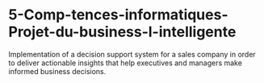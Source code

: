 # 5-Comp-tences-informatiques-Projet-du-business-l-intelligente
Implementation of a decision support system for a sales company in order to deliver actionable insights that help executives and managers make informed business decisions.
